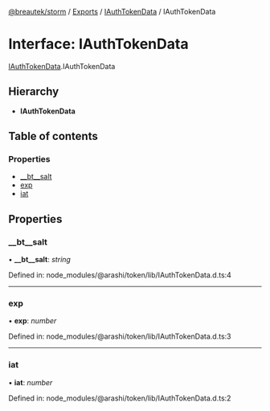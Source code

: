 [@breautek/storm](../README.md) / [Exports](../modules.md) / [IAuthTokenData](../modules/iauthtokendata.md) / IAuthTokenData

# Interface: IAuthTokenData

[IAuthTokenData](../modules/iauthtokendata.md).IAuthTokenData

## Hierarchy

* **IAuthTokenData**

## Table of contents

### Properties

- [\_\_bt\_\_salt](iauthtokendata.iauthtokendata-1.md#__bt__salt)
- [exp](iauthtokendata.iauthtokendata-1.md#exp)
- [iat](iauthtokendata.iauthtokendata-1.md#iat)

## Properties

### \_\_bt\_\_salt

• **\_\_bt\_\_salt**: *string*

Defined in: node_modules/@arashi/token/lib/IAuthTokenData.d.ts:4

___

### exp

• **exp**: *number*

Defined in: node_modules/@arashi/token/lib/IAuthTokenData.d.ts:3

___

### iat

• **iat**: *number*

Defined in: node_modules/@arashi/token/lib/IAuthTokenData.d.ts:2
